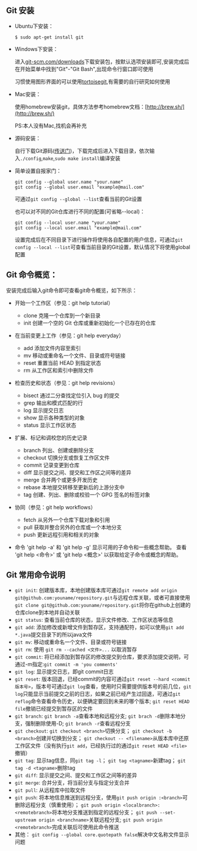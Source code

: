 ## Git 安装

* Ubuntu下安装：

      $ sudo apt-get install git

* Windows下安装：

    进入[git-scm.com/downloads](git-scm.com/downloads)下载安装包，按默认选项安装即可,安装完成后在开始菜单中找到"Git"-"Git Bash",出现命令行窗口即可使用

    习惯使用图形界面的可以使用[tortoisegit](https://tortoisegit.org/),有需要的自行研究如何使用

* Mac安装：

    使用homebrew安装git，具体方法参考homebrew文档：[http://brew.sh/](http://brew.sh/)

    PS:本人没有Mac,找机会再补充

* 源码安装：

    自行下载Git源码([传送门](https://github.com/git/git))，下载完成后进入下载目录，依次输入`./config`,`make`,`sudo make install`编译安装


* 简单设置自报家门：

      git config --global user.name "your.name"
      git config --global user.email "example@mail.com"

    可通过`git config --global --list`查看当前的Git设置

    也可以对不同的Git仓库进行不同的配置(可省略--local)：

      git config --local user.name "your.name"
      git config --local user.email "example@mail.com"
    设置完成后在不同目录下进行操作将使用各自配置的用户信息，可通过`git config --local --list`可查看当前目录的Git设置，默认情况下将使用global配置

## Git 命令概览：
安装完成后输入git命令即可查看git命令概览，如下所示：

 * 开始一个工作区（参见：git help tutorial）
    *   clone      克隆一个仓库到一个新目录
    *   init       创建一个空的 Git 仓库或重新初始化一个已存在的仓库

 * 在当前变更上工作（参见：git help everyday）
    *   add        添加文件内容至索引
    *   mv         移动或重命名一个文件、目录或符号链接
    *   reset      重置当前 HEAD 到指定状态
    *   rm         从工作区和索引中删除文件

 * 检查历史和状态（参见：git help revisions）
    *   bisect     通过二分查找定位引入 bug 的提交
    *   grep       输出和模式匹配的行
    *   log        显示提交日志
    *   show       显示各种类型的对象
    *   status     显示工作区状态

 * 扩展、标记和调校您的历史记录
    *   branch     列出、创建或删除分支
    *   checkout   切换分支或恢复工作区文件
    *   commit     记录变更到仓库
    *   diff       显示提交之间、提交和工作区之间等的差异
    *   merge      合并两个或更多开发历史
    *   rebase     本地提交转移至更新后的上游分支中
    *   tag        创建、列出、删除或校验一个 GPG 签名的标签对象

 * 协同（参见：git help workflows）
    *   fetch      从另外一个仓库下载对象和引用
    *   pull       获取并整合另外的仓库或一个本地分支
    *   push       更新远程引用和相关的对象

 * 命令 'git help -a' 和 'git help -g' 显示可用的子命令和一些概念帮助。
 查看 'git help <命令>' 或 'git help <概念>' 以获取给定子命令或概念的帮助。

## Git 常用命令说明
 * `git init`: 创建版本库，本地创建版本库可通过`git remote add origin git@github.com:youname/repository.git`与远程仓库关联，或者可直接使用`git clone git@github.com:youname/repository.git`将你在github上创建的仓库clone到本地并自动关联
 * `git status`: 查看当前仓库的状态，显示文件修改、工作区状态等信息
 * `git add`: 添加修改或新增文件到暂存区，支持通配符，如可以使用`git add *.java`提交目录下的所以java文件
 * `git mv`: 移动或重命名一个文件、目录或符号链接
 * `git rm`:  使用 `git rm --cached <文件>...` 以取消暂存
 * `git commit`: 将已经添加到暂存区的修改提交到仓库，要求添加提交说明，可通过-m指定:`git commit -m 'you comments'`
 * `git log`: 显示提交日志，即git commit日志
 * `git reset`: 版本回退，已经commit的内容可通过`git reset --hard <commit版本号>`，版本号可通过`git log`查看，使用时只需要提供版本号的前几位，`git log`只能显示当前提交之前的日志，如果之前已经产生过回退，可通过`git reflog`命令查看命令历史，以便确定要回到未来的哪个版本; `git reset HEAD file`撤销已经提交到暂存区的文件
 * `git branch`: `git branch -a`查看本地和远程分支; `git brach -d`删除本地分支，强制删除使用-D; `git branch -r`查看远程分支
 * `git checkout`: `git checkout <branch>`切换分支； `git checkout -b <branch>`创建并切换到分支； `git checkout -- <filename>`从版本库中还原工作区文件（没有执行`git add`，已经执行过的通过`git reset HEAD <file>`撤销）
 * `git tag`: 显示tag信息，同`git tag -l`； `git tag <tagname>`新建tag； `git tag -d <tagname>`删除tag
 * `git diff`: 显示提交之间、提交和工作区之间等的差异
 * `git merge`: 合并分支，将当前分支与指定分支合并
 * `git pull`: 从远程库中拉取文件
 * `git push`: 将本地信息推送到远程分支，使用`git push
origin :<branch>`可删除远程分支（慎重使用）； `git push origin <localbranch>:<remotebranch>`将本地分支推送到指定的远程分支； `git push --set-upstream origin <branchname>`关联远程分支; `git push origin <remotebranch>`完成关联后可使用此命令推送
* 其他： `git config --global core.quotepath false`解决中文名称文件显示问题
